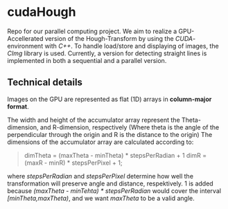 cudaHough
========================

Repo for our parallel computing project. We aim to realize a GPU-Accellerated
version of the Hough-Transform by using the *CUDA*-environment with *C++*. To handle
load/store and displaying of images, the *CImg* library is used.
Currently, a version for detecting straight lines is implemented in both a sequential
and a parallel version.

Technical details
------------------------
Images on the GPU are represented as flat (1D) arrays in **column-major format**.

The width and height of the accumulator array represent the Theta-dimension, and
R-dimension, respectively (Where theta is the angle of the perpendicular through the
origin and R is the distance to the origin)
The dimensions of the accumulator array are calculated according to:

>dimTheta = (maxTheta - minTheta) * stepsPerRadian + 1
>dimR = (maxR - minR) * stepsPerPixel + 1;

where *stepsPerRadian* and *stepsPerPixel* determine how well the transformation will
preserve angle and distance, respektively. 1 is added because
*(maxTheta - minTehta) * stepsPerRadian* would cover the interval *[minTheta,maxTheta)*,
and we want *maxTheta* to be a valid angle.
